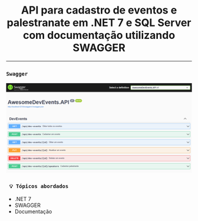 <h1 align="center"><strong>API para cadastro de eventos e palestranate em .NET 7 e SQL Server com documentação utilizando SWAGGER</strong></h1>

<hr/>

### `Swagger`
<p align="center">
    <img src="/Img/swagger.png" alt="Imagem do swagger da aplicação" title="Imagem do swagger da aplicação">
</p> 

### ` 💡 Tópicos abordados`
* .NET 7
* SWAGGER
* Documentação

